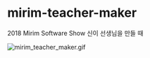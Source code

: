 # mirim-teacher-maker

2018 Mirim Software Show 신이 선생님을 만들 때

![mirim_teacher_maker.gif](/images/mirim_teacher_maker.gif)
